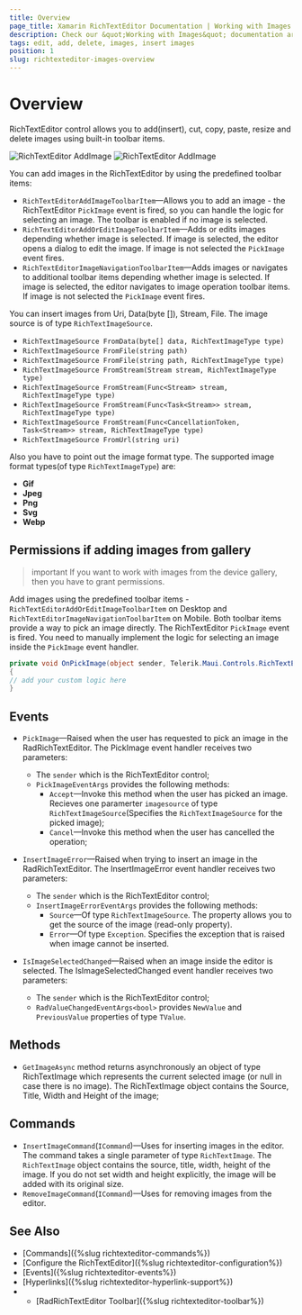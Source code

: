 ```yaml
---
title: Overview
page_title: Xamarin RichTextEditor Documentation | Working with Images
description: Check our &quot;Working with Images&quot; documentation article for Telerik RichTextEditor for Xamarin control.
tags: edit, add, delete, images, insert images
position: 1
slug: richtexteditor-images-overview
---
```


# Overview

RichTextEditor control allows you to add(insert), cut, copy, paste, resize and delete images using built-in toolbar items. 

![RichTextEditor AddImage](../images/add-image-toolbar-item.png) 
![RichTextEditor AddImage](../images/rte-edit-image-toolbar-items.png)

You can add images in the RichTextEditor by using the predefined toolbar items:

* `RichTextEditorAddImageToolbarItem`&mdash;Allows you to add an image - the RichTextEditor `PickImage` event is fired, so you can handle the logic for selecting an image. The toolbar is enabled if no image is selected.
* `RichTextEditorAddOrEditImageToolbarItem`&mdash;Adds or edits images depending whether image is selected. If image is selected, the editor opens a dialog to edit the image. If image is not selected the `PickImage` event fires.
* `RichTextEditorImageNavigationToolbarItem`&mdash;Adds images or navigates to additional toolbar items depending whether image is selected. If image is selected, the editor navigates to image operation toolbar items. If image is not selected the `PickImage` event fires.

You can insert images from Uri, Data(byte []), Stream, File. The image source is of type `RichTextImageSource`. 

* `RichTextImageSource FromData(byte[] data, RichTextImageType type)`
* `RichTextImageSource FromFile(string path)`
* `RichTextImageSource FromFile(string path, RichTextImageType type)`
* `RichTextImageSource FromStream(Stream stream, RichTextImageType type)`
* `RichTextImageSource FromStream(Func<Stream> stream, RichTextImageType type)`
* `RichTextImageSource FromStream(Func<Task<Stream>> stream, RichTextImageType type)`
* `RichTextImageSource FromStream(Func<CancellationToken, Task<Stream>> stream, RichTextImageType type)`
* `RichTextImageSource FromUrl(string uri)`


Also you have to point out the image format type. The supported image format types(of type `RichTextImageType`) are:

* **Gif**
* **Jpeg**
* **Png**
* **Svg**
* **Webp**

## Permissions if adding images from gallery

>important If you want to work with images from the device gallery, then you have to grant permissions.

Add images using the predefined toolbar items - `RichTextEditorAddOrEditImageToolbarItem` on Desktop and `RichTextEditorImageNavigationToolbarItem` on Mobile. Both toolbar items provide a way to pick an image directly. The RichTextEditor `PickImage` event is fired. You need to manually implement the logic for selecting an image inside the `PickImage` event handler. 

```C#
private void OnPickImage(object sender, Telerik.Maui.Controls.RichTextEditor.PickImageEventArgs e)
{
// add your custom logic here
}
```

## Events 

* `PickImage`&mdash;Raised when the user has requested to pick an image in the RadRichTextEditor. The PickImage event handler receives two parameters:
	* The `sender` which is the RichTextEditor control;
	* `PickImageEventArgs` provides the following methods:
		* `Accept`&mdash;Invoke this method when the user has picked an image. Recieves one paramerter `imagesource` of type `RichTextImageSource`(Specifies the `RichTextImageSource` for the picked image);
		* `Cancel`&mdash;Invoke this method when the user has cancelled the operation;

* `InsertImageError`&mdash;Raised when trying to insert an image in the RadRichTextEditor. The InsertImageError event handler receives two parameters:
	* The `sender` which is the RichTextEditor control;
	* `InsertImageErrorEventArgs` provides the following methods:
		* `Source`&mdash;Of type `RichTextImageSource`. The property allows you to get the source of the image (read-only property).
		* `Error`&mdash;Of type `Exception`. Specifies the exception that is raised when image cannot be inserted.

* `IsImageSelectedChanged`&mdash;Raised when an image inside the editor is selected. The IsImageSelectedChanged event handler receives two parameters:
	* The `sender` which is the RichTextEditor control;
	* `RadValueChangedEventArgs<bool>` provides `NewValue` and `PreviousValue` properties of type `TValue`.

## Methods

* `GetImageAsync` method returns asynchronously an object of type RichTextImage which represents the current selected image (or null in case there is no image). The RichTextImage object contains the Source, Title, Width and Height of the image;

## Commands

* `InsertImageCommand`(`ICommand`)&mdash;Uses for inserting images in the editor. The command takes a single parameter of type `RichTextImage`. The `RichTextImage` object contains the source, title, width, height of the image. If you do not set width and height explicitly, the image will be added with its original size. 
* `RemoveImageCommand`(`ICommand`)&mdash;Uses for removing images from the editor.

## See Also

- [Commands]({%slug richtexteditor-commands%})
- [Configure the RichTextEditor]({%slug richtexteditor-configuration%})
- [Events]({%slug richtexteditor-events%})
- [Hyperlinks]({%slug richtexteditor-hyperlink-support%})
- - [RadRichTextEditor Toolbar]({%slug richtexteditor-toolbar%})
